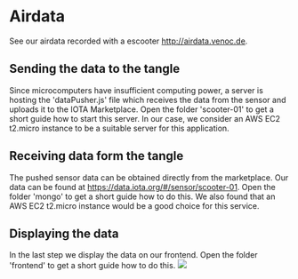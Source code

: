 # Airdata
See our airdata recorded with a escooter http://airdata.venoc.de.
## Sending the data to the tangle
Since microcomputers have insufficient computing power, a server is hosting the 'dataPusher.js' file which receives the data from the sensor and uploads it to the IOTA Marketplace.
Open the folder 'scooter-01' to get a short guide how to start this server.
In our case, we consider an AWS EC2 t2.micro instance to be a suitable server for this application.
## Receiving data form the tangle
The pushed sensor data can be obtained directly from the marketplace.
Our data can be found at https://data.iota.org/#/sensor/scooter-01.
Open the folder 'mongo' to get a short guide how to do this. We also found that an AWS EC2 t2.micro instance would be a good choice for this service.
## Displaying the data
In the last step we display the data on our frontend.
Open the folder 'frontend' to get a short guide how to do this.
![](frontend.png)

